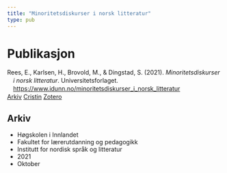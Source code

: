 ```yaml
---
title: "Minoritetsdiskurser i norsk litteratur"
type: pub
---
```

<h1>Publikasjon</h1>
<article id="csl-bib-container-EZRUMQL6" class="csl-bib-container">
  <div class="csl-bib-body" style="line-height: 1.35; padding-left: 1em; text-indent:-1em;">
  <div class="csl-entry">Rees, E., Karlsen, H., Brovold, M., &amp; Dingstad, S. (2021). <i>Minoritetsdiskurser i norsk litteratur</i>. Universitetsforlaget. <a href="https://www.idunn.no/minoritetsdiskurser_i_norsk_litteratur">https://www.idunn.no/minoritetsdiskurser_i_norsk_litteratur</a></div>
</div>
  <div class="csl-bib-buttons">
    <a href="#taxonomy-article-EZRUMQL6" class="csl-bib-button">Arkiv</a>
    <a href="https://app.cristin.no/results/show.jsf?id=1948886" alt="Cristin URL" class="csl-bib-button">Cristin</a>
    <a href="http://zotero.org/groups/5022929/items/EZRUMQL6" alt="Zotero URL" class="csl-bib-button">Zotero</a>
  </div>
  <div id="csl-bib-meta-container-EZRUMQL6"></div>
</article>
<div id="csl-bib-meta-EZRUMQL6" class="csl-bib-meta">
  <article id="taxonomy-article-EZRUMQL6" class="taxonomy-article">
    <h1>Arkiv</h1>
    <ul>
      <li>Høgskolen i Innlandet</li>
      <li>Fakultet for lærerutdanning og pedagogikk</li>
      <li>Institutt for nordisk språk og litteratur</li>
      <li>2021</li>
      <li>Oktober</li>
    </ul>
  </article>
</div>
